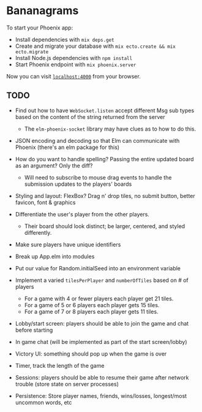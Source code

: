 # Bananagrams

To start your Phoenix app:

  * Install dependencies with `mix deps.get`
  * Create and migrate your database with `mix ecto.create && mix ecto.migrate`
  * Install Node.js dependencies with `npm install`
  * Start Phoenix endpoint with `mix phoenix.server`

Now you can visit [`localhost:4000`](http://localhost:4000) from your browser.

## TODO
+ Find out how to have `WebSocket.listen` accept different Msg sub types based on the content of the string returned from the server
  + The `elm-phoenix-socket` library may have clues as to how to do this.


+ JSON encoding and decoding so that Elm can communicate with Phoenix (there's an elm package for this)

+ How do you want to handle spelling? Passing the entire updated board as an argument? Only the diff?
  + Will need to subscribe to mouse drag events to handle the submission updates to the players' boards


+ Styling and layout: FlexBox? Drag n' drop tiles, no submit button, better favicon, font & graphics

+ Differentiate the user's player from the other players.
  + Their board should look distinct; be larger, centered, and styled differently.


+ Make sure players have unique identifiers

+ Break up App.elm into modules

+ Put our value for Random.initialSeed into an environment variable

+ Implement a varied `tilesPerPlayer` and `numberOfTiles` based on # of players
  + For a game with 4 or fewer players each player get 21 tiles.
  + For a game of 5 or 6 players each player gets 15 tiles.
  + For a game of 7 or 8 players each player gets 11 tiles.

+ Lobby/start screen: players should be able to join the game and chat before starting

+ In game chat (will be implemented as part of the start screen/lobby)

+ Victory UI: something should pop up when the game is over

+ Timer, track the length of the game

+ Sessions: players should be able to resume their game after network trouble (store state on server processes)

+ Persistence: Store player names, friends, wins/losses, longest/most uncommon words, etc
